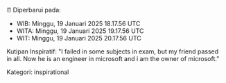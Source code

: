 ⏰ Diperbarui pada:
- WIB: Minggu, 19 Januari 2025 18.17.56 UTC
- WITA: Minggu, 19 Januari 2025 19.17.56 UTC
- WIT: Minggu, 19 Januari 2025 20.17.56 UTC

Kutipan Inspiratif:
"I failed in some subjects in exam, but my friend passed in all. Now he is an engineer in microsoft and i am the owner of microsoft."


Kategori: inspirational

